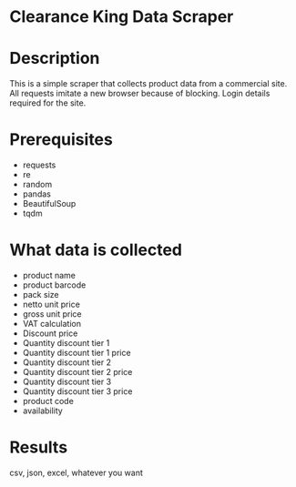 # Clearance King Data Scraper

# Description
This is a simple scraper that collects product data from a commercial site. All requests imitate a new browser because of blocking. Login details required for the site.

# Prerequisites
- requests
- re
- random
- pandas
- BeautifulSoup
- tqdm

# What data is collected
- product name
- product barcode
- pack size
- netto unit price
- gross unit price
- VAT calculation
- Discount price
- Quantity discount tier 1
- Quantity discount tier 1 price
- Quantity discount tier 2
- Quantity discount tier 2 price
- Quantity discount tier 3
- Quantity discount tier 3 price
- product code
- availability

# Results
csv, json, excel, whatever you want